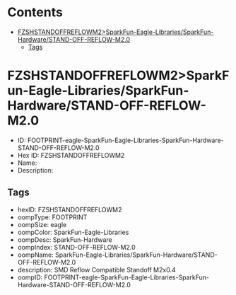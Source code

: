 



Contents
========

* [FZSHSTANDOFFREFLOWM2>SparkFun-Eagle-Libraries/SparkFun-Hardware/STAND-OFF-REFLOW-M2.0](#fzshstandoffreflowm2sparkfun-eagle-librariessparkfun-hardwarestand-off-reflow-m20)
	* [Tags](#tags)

# FZSHSTANDOFFREFLOWM2>SparkFun-Eagle-Libraries/SparkFun-Hardware/STAND-OFF-REFLOW-M2.0

- ID: FOOTPRINT-eagle-SparkFun-Eagle-Libraries-SparkFun-Hardware-STAND-OFF-REFLOW-M2.0
- Hex ID: FZSHSTANDOFFREFLOWM2
- Name: 
- Description: 

## Tags

- hexID: FZSHSTANDOFFREFLOWM2
- oompType: FOOTPRINT
- oompSize: eagle
- oompColor: SparkFun-Eagle-Libraries
- oompDesc: SparkFun-Hardware
- oompIndex: STAND-OFF-REFLOW-M2.0
- oompName: SparkFun-Eagle-Libraries/SparkFun-Hardware/STAND-OFF-REFLOW-M2.0
- description: SMD Reflow Compatible Standoff M2x0.4
- oompID: FOOTPRINT-eagle-SparkFun-Eagle-Libraries-SparkFun-Hardware-STAND-OFF-REFLOW-M2.0

